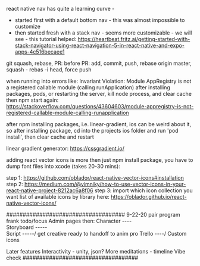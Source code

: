 react native nav has quite a learning curve -
- started first with a default bottom nav - this was almost impossible to customize
- then started fresh with a stack nav - seems more customizable - we will see - this tutorial helped:
https://heartbeat.fritz.ai/getting-started-with-stack-navigator-using-react-navigation-5-in-react-native-and-expo-apps-4c516becaee1

git squash, rebase, PR:
before PR: add, commit, push, rebase origin master, squash - rebas -i head, force push

when running into errors like:
Invariant Violation: Module AppRegistry is not a registered callable module (calling runApplication)
after installing packages, pods, or restarting the server, kill node process, and clear cache then npm start again: 
https://stackoverflow.com/questions/43604603/module-appregistry-is-not-registered-callable-module-calling-runapplication

after npm installing packages, i.e. linear-gradient, ios can be weird about it, so after installing package, cd into the projects ios folder and run 'pod install', then clear cache and restart

linear gradient generator:
https://cssgradient.io/

adding react vector icons is more then just npm install package, you have to dump font files into xcode (takes 20-30 mins):

step 1:
https://github.com/oblador/react-native-vector-icons#installation
step 2:
https://medium.com/@vimniky/how-to-use-vector-icons-in-your-react-native-project-8212ac6a8f06
step 3: 
import which icon collection you want
list of available icons by library here:
https://oblador.github.io/react-native-vector-icons/

####################################
9-22-20 pair program
frank todo/focus
Admin pages then:
Character     ----\
Storyboard    -----\
Script        -----/  get creative ready to handoff to anim pro
Trello        ----/
Custom icons

Later features
Interactivity - unity, json?
More meditations - timeline
Vibe check
###################################



